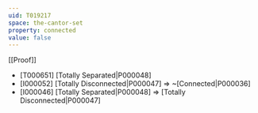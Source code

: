 ```yaml
---
uid: T019217
space: the-cantor-set
property: connected
value: false
---
```

[[Proof]]

* [T000651] [Totally Separated|P000048]
* [I000052] [Totally Disconnected|P000047] => ~[Connected|P000036]
* [I000046] [Totally Separated|P000048] => [Totally Disconnected|P000047]

